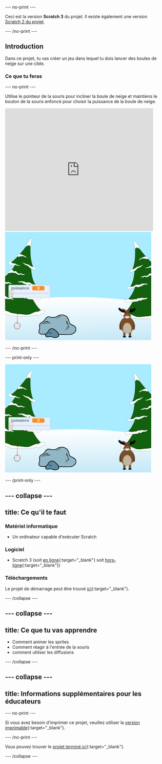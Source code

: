 --- no-print ---

Ceci est la version **Scratch 3** du projet. Il existe également une version [Scratch 2 du projet](https://projects.raspberrypi.org/fr-FR/projects/snowball-fight-scratch2).

--- /no-print ---

## Introduction

Dans ce projet, tu vas créer un jeu dans lequel tu dois lancer des boules de neige sur une cible.

### Ce que tu feras

--- no-print ---

Utilise le pointeur de la souris pour incliner la boule de neige et maintiens le bouton de la souris enfoncé pour choisir la puissance de la boule de neige.

<div class="scratch-preview">
  <iframe allowtransparency="true" width="485" height="402" src="https://scratch.mit.edu/projects/embed/397706531/?autostart=true" frameborder="0" scrolling="no"></iframe>
  <img src="images/snow-final.png">
</div>

--- /no-print ---

--- print-only ---

![projet terminé](images/snow-final.png)

--- /print-only ---

--- collapse ---
---
title: Ce qu'il te faut
---

### Matériel informatique

+ Un ordinateur capable d'exécuter Scratch

### Logiciel

+ Scratch 3 (soit [en ligne](http://rpf.io/scratchon){:target="_blank"} soit [hors-ligne](http://rpf.io/scratchoff){:target="_blank"})

### Téléchargements

Le projet de démarrage peut être trouvé [ici](http://rpf.io/p/fr-FR/snowball-fight-go){:target="_blank"}.

--- /collapse ---

--- collapse ---
---
title: Ce que tu vas apprendre
---

- Comment animer les sprites
- Comment réagir à l'entrée de la souris
- comment utiliser les diffusions

--- /collapse ---

--- collapse ---
---
title: Informations supplémentaires pour les éducateurs
---

--- no-print ---

Si vous avez besoin d'imprimer ce projet, veuillez utiliser la [version imprimable](https://projects.raspberrypi.org/fr-FR/projects/snowball-fight/print){:target="_blank"}.

--- /no-print ---

Vous pouvez trouver le [projet terminé ici](http://rpf.io/p/fr-FR/snowball-fight-get){:target="_blank"}.

--- /collapse ---
